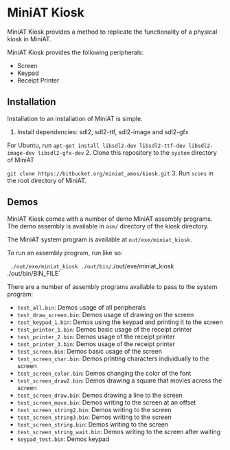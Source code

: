 # MiniAT Kiosk
MiniAT Kiosk provides a method to replicate the functionality of a physical kiosk in MiniAT.

MiniAT Kiosk provides the following peripherals:

* Screen
* Keypad
* Receipt Printer

## Installation

Installation to an installation of MiniAT is simple. 

1. Install dependencies: sdl2, sdl2-ttf, sdl2-image and sdl2-gfx

For Ubuntu, run `apt-get install libsdl2-dev libsdl2-ttf-dev libsdl2-image-dev libsdl2-gfx-dev`
2. Clone this repository to the `system` directory of MiniAT

`git clone https://bitbucket.org/miniat_amos/kiosk.git`
3. Run `scons` in the root directory of MiniAT.

## Demos

MiniAT Kiosk comes with a number of demo MiniAT assembly programs. The demo assembly is available in `asm/` directory of the kiosk directory. 

The MiniAT system program is available at `out/exe/miniat_kiosk`.

To run an assembly program, run like so:

` ./out/exe/miniat_kiosk ./out/bin/`./out/exe/miniat_kiosk ./out/bin/BIN_FILE`

There are a number of assembly programs available to pass to the system program:

* `test_all.bin`: Demos usage of all peripherals
* `test_draw_screen.bin`: Demos usage of drawing on the screen
* `test_keypad_1.bin`: Demos using the keypad and printing it to the screen
* `test_printer_1.bin`: Demos basic usage of the receipt printer
* `test_printer_2.bin`: Demos usage of the receipt printer
* `test_printer_3.bin`: Demos usage of the receipt printer
* `test_screen.bin`: Demos basic usage of the screen
* `test_screen_char.bin`:  Demos printing characters individually to the screen 
* `test_screen_color.bin`: Demos changing the color of the font
* `test_screen_draw2.bin`: Demos drawing a square that movies across the screen
* `test_screen_draw.bin`: Demos drawing a line to the screen
* `test_screen_move.bin`: Demos writing to the screen at an offset
* `test_screen_string2.bin`: Demos writing to the screen
* `test_screen_string3.bin`: Demos writing to the screen
* `test_screen_string.bin`: Demos writing to the screen
* `test_screen_string_wait.bin`: Demos writing to the screen after waiting
* `keypad_test.bin`: Demos keypad


